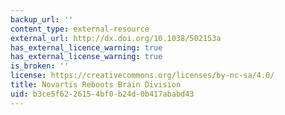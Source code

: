 ```yaml
---
backup_url: ''
content_type: external-resource
external_url: http://dx.doi.org/10.1038/502153a
has_external_licence_warning: true
has_external_license_warning: true
is_broken: ''
license: https://creativecommons.org/licenses/by-nc-sa/4.0/
title: Novartis Reboots Brain Division
uid: b3ce5f62-2615-4bf0-b24d-0b417ababd43
---
```

